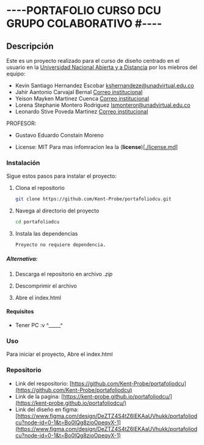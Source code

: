 # ----PORTAFOLIO CURSO DCU GRUPO COLABORATIVO #----

## Descripción
Este es un proyecto realizado para el curso de diseño centrado en el usuario
en la [Universidad Nacional Abierta y a Distancia](https://www.unad.edu.co/) por los miebros del equipo:
- Kevin Santiago Hernandez Escobar [kshernandeze@unadvirtual.edu.co](#Kevin "Miebro del equipo")
- Jahir Aantonio Carvajal Bernal [Correo institucional](#Jahir "Miembro del equipo")
- Yeison Mayken Martinez Cuenca [Correo institucional](#Yeison "Miembro del equipo")
- Lorena Stephanie Montero Rodriguez [lsmonteror@unadvirtual.edu.co](#Lorena "Miembro del equipo")
- Leonardo Stive Poveda Martinez [Correo institucional](#Loenardo "Miembro del equipo")



PROFESOR:
* Gustavo Eduardo Constain Moreno

* License: MIT Para mas infomracion lea la (**license**)[[./license.md](https://github.com/Kent-Probe/portafoliodcu/blob/master/license.md)]

### Instalación
Sigue estos pasos para instalar el proyecto:

1. Clona el repositorio
    ```bash
    git clone https://github.com/Kent-Probe/portafoliodcu.git
    ```
2. Navega al directorio del proyecto
    ```bash
    cd portafoliodcu
    ```
3. Instala las dependencias
    ```bash
    Proyecto no requiere dependencia.
    ```
##### Alternativa:
1. Descarga el repositorio en archivo *.zip*

2. Descomprimir el archivo

3. Abre el index.html

#### Requisitos
- Tener PC :v ^_____^

### Uso
Para iniciar el proyecto, Abre el index.html

### Repositorio
* Link del respositorio: [https://github.com/Kent-Probe/portafoliodcu](https://github.com/Kent-Probe/portafoliodcu)
* Link de la pagina: [https://kent-probe.github.io/portafoliodcu/](https://kent-probe.github.io/portafoliodcu/)
* Link del diseño en figma: [https://www.figma.com/design/DeZTZ4S4tZ6lEKAaUVhukk/portafoliodcu?node-id=0-1&t=Bo0lQg8zjoOpeqyX-1](https://www.figma.com/design/DeZTZ4S4tZ6lEKAaUVhukk/portafoliodcu?node-id=0-1&t=Bo0lQg8zjoOpeqyX-1)